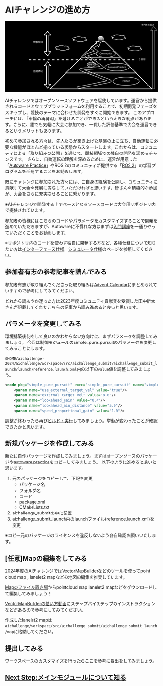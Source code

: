 # AIチャレンジの進め方

![Where-to-start](./images/where-to-start.drawio.svg)

AIチャレンジではオープンソースソフトウェアを駆使しています。運営から提供されるコードとウェブプラットフォームを利用することで、初期開発フェーズをスキップし、競技のテーマに合わせた開発をすぐに開始できます。
このアプローチには、「車輪の再発明」を避けることができるという大きな利点があります。さらに、誰でも気軽に大会に参加でき、一貫した評価基準で大会を運営できるというメリットもあります。

初めて参加される方々は、先人たちが築き上げた基盤の上に立ち、自動運転に必要な機能がほとんど揃っている状態からスタートします。これからは、コミュニティによる「取り組みの公開」を通じて、競技領域での独自の開発を深めるチャンスです。
さらに、自動運転の理解を深めるために、運営が用意した「[Autoware Practice](../course/index.ja.md)」やROS 2のコミュニティが提供する「[ROS 2](https://docs.ros.org/en/humble/Tutorials.html)」の学習プログラムを活用することをお勧めします。

既にチャレンジに参加された方々には、ご自身の経験を公開し、コミュニティに貢献して大会の発展に寄与していただければと思います。皆さんの積極的な参加が、大会をさらに充実させることに繋がります。

※AIチャレンジで開発する上でベースとなるソースコードは[大会用リポジトリ](https://github.com/AutomotiveAIChallenge/aichallenge-2024/tree/main/aichallenge/workspace/src/aichallenge_submit)内で提供されています。

参加者の皆様にはこちらのコードやパラメータをカスタマイズすることで開発を進めていただきますが、Autowareに不慣れな方はまずは[入門講座](../course/index.ja.md)を一通りやっていただくことをお勧めします。

※リポジトリ内のコードを使わず独自に開発する方など、各種仕様について知りたい方は[インターフェース仕様](../specifications/interface.ja.md)、[シミュレータ仕様](../specifications/simulator.ja.md)のページを参照してください。

## 参加者有志の参考記事を読んでみる

参加者有志が取り組んでくださった取り組みは[Advent Calendar](https://qiita.com/advent-calendar/2023/jidounten-ai)にまとめられていますので参考にしてみてください。

どれから読もうか迷った方は2023年度コミュニティ貢献賞を受賞した田中新太さんが記載してくれた[こちらの記事](https://qiita.com/Arata-stu/items/4b03772348dca4f7ef89)から読み進めると良いと思います。

## パラメータを変更してみる

環境構築後何をして良いのかわからない方向けに、まずパラメータを調整してみましょう。
今回は制御モジュールのsimple_pure_pursuitのパラメータを変更してみることにします。

`$HOME/aichallenge-2024/aichallenge/workspace/src/aichallenge_submit/aichallenge_submit_launch/launch/reference.launch.xml`内の以下の`value`値を調整してみましょう。

```xml
<node pkg="simple_pure_pursuit" exec="simple_pure_pursuit" name="simple_pure_pursuit_node" output="screen">
    <param name="use_external_target_vel" value="true"/>
    <param name="external_target_vel" value="8.0"/>
    <param name="lookahead_gain" value="0.4"/>
    <param name="lookahead_min_distance" value="5.0"/>
    <param name="speed_proportional_gain" value="1.0"/>
```

調整が終わったら再び[ビルド・実行](../setup/build-docker.ja.md)してみましょう。挙動が変わったことが確認できたかと思います。

## 新規パッケージを作成してみる

新たに自作パッケージを作成してみましょう。まずはオープンソースのパッケージや[autoware practice](https://github.com/AutomotiveAIChallenge/autoware-practice)をコピーしてみましょう。
以下のように進めると良いと思います。

1. 元のパッケージをコピーして、下記を変更
    - パッケージ名
    - フォルダ名
    - コード
    - package.xml
    - CMakeLists.txt
2. aichallenge_submitの中に配置
3. aichallenge_submit_launch内のlaunchファイル(reference.launch.xml)を変更

※コピー元のパッケージのライセンスを違反しないよう各自確認お願いいたします。

## [任意]Mapの編集をしてみる

2024年度のAIチャレンジでは[VectorMapBuilder](https://tools.tier4.jp/feature/vector_map_builder_ll2/)などのツールを使ってpoint cloud map , lanelet2 mapなどの地図の編集を推奨しています。

[Mapのファイル置き場](https://drive.google.com/drive/folders/1nsYIg_3rwIjg0x6BC__aWVmnv-25nZkn)からpointcloud map lanelet2 mapなどをダウンロードして編集してみましょう！

[VectorMapBuilderの使い方動画](https://www.youtube.com/watch?v=GvZr707TmuM)にステップバイステップのインストラクションなどがあるので参考にしてみてください。

作成したlanelet2 mapは`aichallenge/workspace/src/aichallenge_submit/aichallenge_submit_launch/map`に格納してください。

## 提出してみる

ワークスペースのカスタマイズを行ったら[ここ](../preliminaries/submission.ja.md)を参考に提出をしてみましょう。

## [Next Step:メインモジュールについて知る](./main-module.ja.md)
